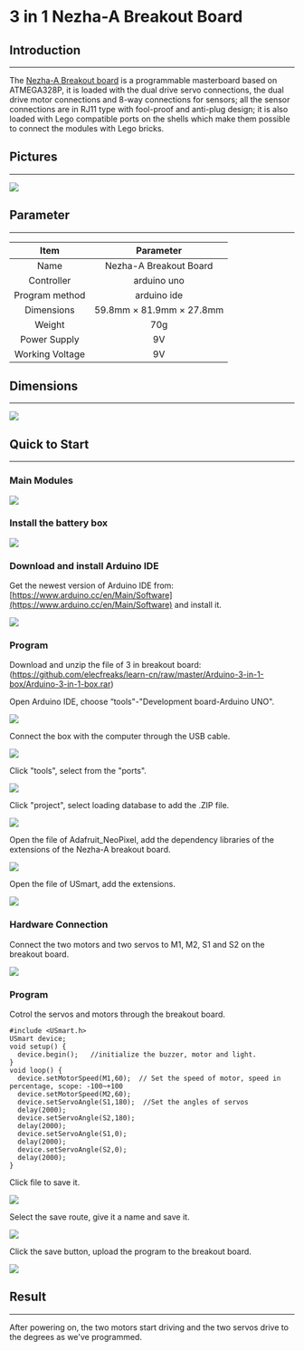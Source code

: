 ﻿# 3 in 1 Nezha-A Breakout Board

## Introduction
---

The [Nezha-A Breakout board](https://shop.elecfreaks.com/products/elecfreaks-nezha-a-arduino-3-in-1-master-control-box) is a programmable masterboard based on ATMEGA328P, it is loaded with the dual drive servo connections, the dual drive motor connections and 8-way connections for sensors; all the sensor connections are in RJ11 type with fool-proof and anti-plug design; it is also loaded with Lego compatible ports on the shells which make them possible to connect the modules with Lego bricks.

## Pictures
---

![](https://wiki-media-ef.oss-cn-hongkong.aliyuncs.com/i18n/en/docusaurus-plugin-content-docs/current/arduino/images/Arduino-3-in-1-box-01.png)

## Parameter
---

|  Item   | Parameter  |
| :----: | :----: |
| Name | Nezha-A Breakout Board |
| Controller | arduino uno |
| Program method | arduino ide |
| Dimensions | 59.8mm × 81.9mm × 27.8mm |
| Weight | 70g |
| Power Supply | 9V |
| Working Voltage | 9V |

## Dimensions
---

![](https://wiki-media-ef.oss-cn-hongkong.aliyuncs.com/i18n/en/docusaurus-plugin-content-docs/current/arduino/images/Arduino-3-in-1-box-02.png)

## Quick to Start
---
### Main Modules

![](https://wiki-media-ef.oss-cn-hongkong.aliyuncs.com/i18n/en/docusaurus-plugin-content-docs/current/arduino/images/Arduino-3-in-1-box-15.png)

### Install the battery box

![](https://wiki-media-ef.oss-cn-hongkong.aliyuncs.com/i18n/en/docusaurus-plugin-content-docs/current/arduino/images/Arduino-3-in-1-box-16.png)

### Download and install Arduino IDE

Get the newest version of Arduino IDE from: [https://www.arduino.cc/en/Main/Software](https://www.arduino.cc/en/Main/Software) and install it.

![](https://wiki-media-ef.oss-cn-hongkong.aliyuncs.com/i18n/en/docusaurus-plugin-content-docs/current/arduino/images/Arduino-3-in-1-box-03.png)

### Program

Download and unzip the file of 3 in  breakout board: (https://github.com/elecfreaks/learn-cn/raw/master/Arduino-3-in-1-box/Arduino-3-in-1-box.rar)

Open Arduino IDE, choose “tools"-"Development board-Arduino UNO".

![](https://wiki-media-ef.oss-cn-hongkong.aliyuncs.com/i18n/en/docusaurus-plugin-content-docs/current/arduino/images/Arduino-3-in-1-box-04.png)

Connect the box with the computer through the USB cable.

![](https://wiki-media-ef.oss-cn-hongkong.aliyuncs.com/i18n/en/docusaurus-plugin-content-docs/current/arduino/images/Arduino-3-in-1-box-05.png)

Click "tools", select from the "ports".

![](https://wiki-media-ef.oss-cn-hongkong.aliyuncs.com/i18n/en/docusaurus-plugin-content-docs/current/arduino/images/Arduino-3-in-1-box-06.png)

Click "project", select loading database to add the .ZIP file.

![](https://wiki-media-ef.oss-cn-hongkong.aliyuncs.com/i18n/en/docusaurus-plugin-content-docs/current/arduino/images/Arduino-3-in-1-box-07.png)

Open the file of Adafruit_NeoPixel, add the dependency libraries of the extensions of the Nezha-A breakout board.

![](https://wiki-media-ef.oss-cn-hongkong.aliyuncs.com/i18n/en/docusaurus-plugin-content-docs/current/arduino/images/Arduino-3-in-1-box-08.png)

Open the file of USmart, add the extensions.

![](https://wiki-media-ef.oss-cn-hongkong.aliyuncs.com/i18n/en/docusaurus-plugin-content-docs/current/arduino/images/Arduino-3-in-1-box-09.png)

### Hardware Connection

 Connect the two motors and two servos to M1, M2, S1 and S2 on the breakout board.

![](https://wiki-media-ef.oss-cn-hongkong.aliyuncs.com/i18n/en/docusaurus-plugin-content-docs/current/arduino/images/Arduino-3-in-1-box-11.png)

### Program

Cotrol the servos and motors through the breakout board.
```
#include <USmart.h>
USmart device;
void setup() {
  device.begin();   //initialize the buzzer, motor and light.
}
void loop() {
  device.setMotorSpeed(M1,60);  // Set the speed of motor, speed in percentage, scope: -100~+100
  device.setMotorSpeed(M2,60);
  device.setServoAngle(S1,180);  //Set the angles of servos
  delay(2000);
  device.setServoAngle(S2,180);
  delay(2000);
  device.setServoAngle(S1,0);
  delay(2000);
  device.setServoAngle(S2,0);
  delay(2000);
}
```
Click file to save it.

![](https://wiki-media-ef.oss-cn-hongkong.aliyuncs.com/i18n/en/docusaurus-plugin-content-docs/current/arduino/images/Arduino-3-in-1-box-12.png)

Select the save route, give it a name and save it.

![](https://wiki-media-ef.oss-cn-hongkong.aliyuncs.com/i18n/en/docusaurus-plugin-content-docs/current/arduino/images/Arduino-3-in-1-box-13.png)


Click the save button, upload the program to the breakout board.

![](https://wiki-media-ef.oss-cn-hongkong.aliyuncs.com/i18n/en/docusaurus-plugin-content-docs/current/arduino/images/Arduino-3-in-1-box-14.png)

## Result
---
After powering on, the two motors start driving and the two servos drive to the degrees as we've programmed.
